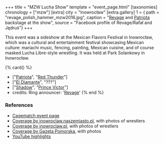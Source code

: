 +++
title = "MZW Lucha Show"
template = "event_page.html"
[taxonomies]
chronology = ["mzw"]
[extra]
city = "Inowrocław"
[extra.gallery]
1 = { path = "revage_polish_hammer_mzw2016.jpg", caption = "[Revage](@/w/rafael-kid.md) and [Patriota](@/w/jedrus-bulecka.md) backstage at the show", source = "Facebook profile of Revage/Rafał and Jędruś"}
+++

This event was a sideshow at the Mexican Flavors Festival in Inowrocław, which was a cultural and entertainment festival showcasing Mexican culture: mariachi music, fencing, painting, Mexican cuisine, and of course masked Lucha Libre-style wrestling. It was held at Park Solankowy in Inowrocław.

{% card() %}
- ["[Patriota](@/w/jedrus-bulecka.md)", "[Red Thunder](@/w/red-thunder.md)"]
- ["[El Diamante](@/w/asmund.md)", "???"]
- ["[Shadow](@/w/shadow.md)", "[Prince Victor](@/w/vic-golden.md)"]
- credits:
    Ring announcer: '[Revage](@/w/rafael-kid.md)'
{% end %}

### References

* [Cagematch event page](https://www.cagematch.net/?id=1&nr=322459)
* [Coverage by inowroclaw.naszemiasto.pl](https://inowroclaw.naszemiasto.pl/klimat-meksykanski-zagoscil-w-solankach/ar/c2-3853156), with photos of wrestlers
* [Coverage by inowroclaw.pl](https://www.inowroclaw.pl/aktualnosc-336-meksyk_w_parku_solankowym.html), with photos of wrestlers
* [Coverage by Gazeta Pomorska](https://pomorska.pl/meksykanski-festiwal-smakow-w-inowroclawiu-zdjecia/ar/10613970), with photos
* [YouTube highlights](https://www.youtube.com/watch?v=Wucpm6M5WEQ)
